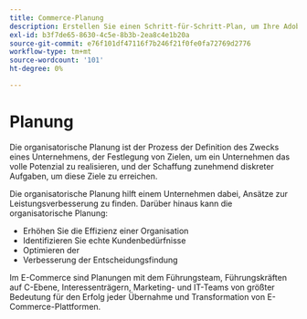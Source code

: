```yaml
---
title: Commerce-Planung
description: Erstellen Sie einen Schritt-für-Schritt-Plan, um Ihre Adobe Commerce-Projektziele zu erreichen.
exl-id: b3f7de65-8630-4c5e-8b3b-2ea8c4e1b20a
source-git-commit: e76f101df47116f7b246f21f0fe0fa72769d2776
workflow-type: tm+mt
source-wordcount: '101'
ht-degree: 0%

---
```


# Planung

Die organisatorische Planung ist der Prozess der Definition des Zwecks eines Unternehmens, der Festlegung von Zielen, um ein Unternehmen das volle Potenzial zu realisieren, und der Schaffung zunehmend diskreter Aufgaben, um diese Ziele zu erreichen.

Die organisatorische Planung hilft einem Unternehmen dabei, Ansätze zur Leistungsverbesserung zu finden. Darüber hinaus kann die organisatorische Planung: &#x200B;

- Erhöhen Sie die Effizienz einer Organisation &#x200B;
- Identifizieren Sie echte Kundenbedürfnisse &#x200B;
- Optimieren der &#x200B;
- Verbesserung der Entscheidungsfindung &#x200B;

Im E-Commerce sind Planungen mit dem Führungsteam, Führungskräften auf C-Ebene, Interessenträgern, Marketing- und IT-Teams von größter Bedeutung für den Erfolg jeder Übernahme und Transformation von E-Commerce-Plattformen.
